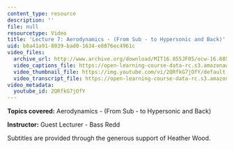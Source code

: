```yaml
---
content_type: resource
description: ''
file: null
resourcetype: Video
title: 'Lecture 7: Aerodynamics - (From Sub - to Hypersonic and Back)'
uid: b8a41a91-8039-bad0-1634-e8876ec4961c
video_files:
  archive_url: http://www.archive.org/download/MIT16.855JF05/ocw-16.885-29sep2005-220k.mp4
  video_captions_file: https://open-learning-course-data-rc.s3.amazonaws.com/16-885j-aircraft-systems-engineering-fall-2005/9cda1c46b91150b2bc8c709352cd984f_2QRfkG7jOfY.vtt
  video_thumbnail_file: https://img.youtube.com/vi/2QRfkG7jOfY/default.jpg
  video_transcript_file: https://open-learning-course-data-rc.s3.amazonaws.com/16-885j-aircraft-systems-engineering-fall-2005/86c1462f57d839b6db7ea02b427d3d55_2QRfkG7jOfY.pdf
video_metadata:
  youtube_id: 2QRfkG7jOfY
---
```


**Topics covered:** Aerodynamics - (From Sub - to Hypersonic and Back)

**Instructor:** Guest Lecturer - Bass Redd

Subtitles are provided through the generous support of Heather Wood.